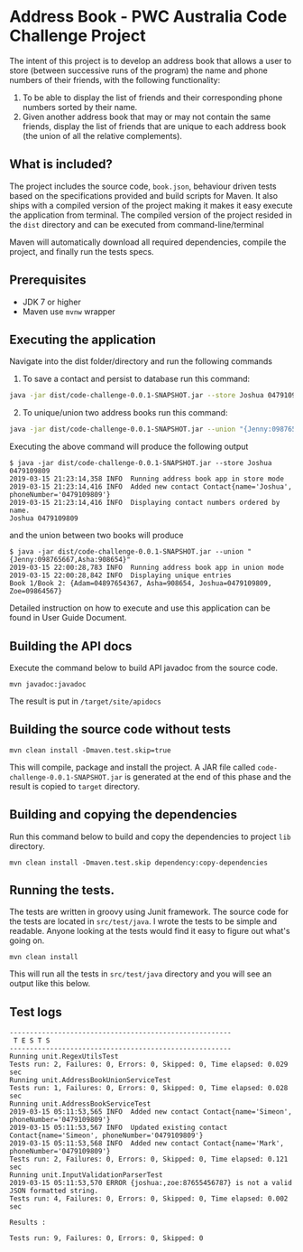 Address Book - PWC Australia Code Challenge Project
===================================================

The intent of this project is to develop an address book that allows a user to store (between
successive runs of the program) the name and phone numbers of their friends, with the
following functionality:

1. To be able to display the list of friends and their corresponding phone numbers sorted
   by their name.
1. Given another address book that may or may not contain the same friends, display the
   list of friends that are unique to each address book (the union of all the relative
   complements).


What is included?
------------------------
The project includes the source code, `book.json`, behaviour driven tests based on the specifications provided and build scripts for Maven.
It also ships with a compiled version of the project making it makes it easy execute the application from terminal.
The compiled version of the project resided in the `dist` directory and can be executed from command-line/terminal

Maven will automatically download all required dependencies, compile the project, and finally run the tests specs.

Prerequisites
-------------
- JDK 7 or higher
- Maven use `mvnw` wrapper

Executing the application
-------------------------
Navigate into the dist folder/directory and run the following commands

1. To save a contact and persist to database run this command:

```bash
java -jar dist/code-challenge-0.0.1-SNAPSHOT.jar --store Joshua 0479109809
```

2. To unique/union two address books run this command:

```bash
java -jar dist/code-challenge-0.0.1-SNAPSHOT.jar --union "{Jenny:098765667,Asha:908654}"
```

Executing the above command will produce the following output

```
$ java -jar dist/code-challenge-0.0.1-SNAPSHOT.jar --store Joshua 0479109809
2019-03-15 21:23:14,358 INFO  Running address book app in store mode
2019-03-15 21:23:14,416 INFO  Added new contact Contact{name='Joshua', phoneNumber='0479109809'}
2019-03-15 21:23:14,416 INFO  Displaying contact numbers ordered by name.
Joshua 0479109809
```

and the union between two books will produce

```
$ java -jar dist/code-challenge-0.0.1-SNAPSHOT.jar --union "{Jenny:098765667,Asha:908654}"
2019-03-15 22:00:28,783 INFO  Running address book app in union mode
2019-03-15 22:00:28,842 INFO  Displaying unique entries
Book 1/Book 2: {Adam=04897654367, Asha=908654, Joshua=0479109809, Zoe=09864567}

```


Detailed instruction on how to execute and use this application can be found in User Guide Document.


Building the API docs
---------------------

Execute the command below to build API javadoc from the source code.

```shell
mvn javadoc:javadoc
```

The result is put in `/target/site/apidocs`

Building the source code without tests
--------------------------------------

```shell
mvn clean install -Dmaven.test.skip=true
```

This will compile, package and install the project. A JAR file called `code-challenge-0.0.1-SNAPSHOT.jar` is generated
at the end of this phase and the result is copied to `target` directory.


Building and copying the dependencies
----------------------------------------
Run this command below to build and copy the dependencies to project `lib` directory.

```shell
mvn clean install -Dmaven.test.skip dependency:copy-dependencies
```


Running the tests.
------------------

The tests are written in groovy using Junit framework.
The source code for the tests are located in `src/test/java`.
I wrote the tests to be simple and readable. Anyone looking at the tests would find it easy to figure out what's going on.

```shell 
mvn clean install
```
This will run all the tests in `src/test/java` directory and you will see an output like this below.

## Test logs
```
-------------------------------------------------------
 T E S T S
-------------------------------------------------------
Running unit.RegexUtilsTest
Tests run: 2, Failures: 0, Errors: 0, Skipped: 0, Time elapsed: 0.029 sec
Running unit.AddressBookUnionServiceTest
Tests run: 1, Failures: 0, Errors: 0, Skipped: 0, Time elapsed: 0.028 sec
Running unit.AddressBookServiceTest
2019-03-15 05:11:53,565 INFO  Added new contact Contact{name='Simeon', phoneNumber='0479109809'}
2019-03-15 05:11:53,567 INFO  Updated existing contact Contact{name='Simeon', phoneNumber='0479109809'}
2019-03-15 05:11:53,568 INFO  Added new contact Contact{name='Mark', phoneNumber='0479109809'}
Tests run: 2, Failures: 0, Errors: 0, Skipped: 0, Time elapsed: 0.121 sec
Running unit.InputValidationParserTest
2019-03-15 05:11:53,570 ERROR {joshua:,zoe:87655456787} is not a valid JSON formatted string.
Tests run: 4, Failures: 0, Errors: 0, Skipped: 0, Time elapsed: 0.002 sec

Results :

Tests run: 9, Failures: 0, Errors: 0, Skipped: 0
```






